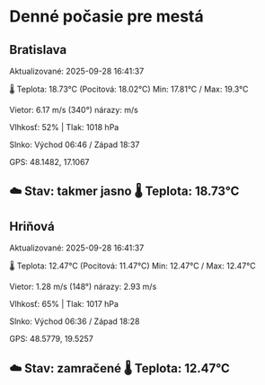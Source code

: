 ﻿# Denné počasie pre mestá

## Bratislava
Aktualizované: 2025-09-28 16:41:37

🌡️ Teplota: 18.73°C 
(Pocitová: 18.02°C)
Min: 17.81°C / Max: 19.3°C

Vietor: 6.17 m/s    (340°) 
nárazy:  m/s

Vlhkosť: 52% | Tlak: 1018 hPa

Slnko: Východ 06:46 / Západ 18:37

GPS: 48.1482, 17.1067

☁️ Stav: takmer jasno        🌡️ Teplota: 18.73°C
---

## Hriňová
Aktualizované: 2025-09-28 16:41:37

🌡️ Teplota: 12.47°C 
(Pocitová: 11.47°C)
Min: 12.47°C / Max: 12.47°C

Vietor: 1.28 m/s (148°)
nárazy: 2.93 m/s

Vlhkosť: 65% | Tlak: 1017 hPa

Slnko: Východ 06:36 / Západ 18:28

GPS: 48.5779, 19.5257

☁️ Stav: zamračené        🌡️ Teplota: 12.47°C
---
